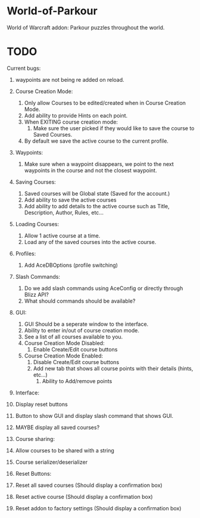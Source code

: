 # World-of-Parkour
World of Warcraft addon: Parkour puzzles throughout the world.

# TODO

Current bugs:
1. waypoints are not being re added on reload.



2. Course Creation Mode:
   1. Only allow Courses to be edited/created when in Course Creation Mode.
   2. Add ability to provide Hints on each point.
   3. When EXITING course creation mode:
      1. Make sure the user picked if they would like to save the course to Saved Courses.
   4. By default we save the active course to the current profile.

3. Waypoints:
   1. Make sure when a waypoint disappears, we point to the next waypoints in the course and not the closest waypoint.

4. Saving Courses:
   1. Saved courses will be Global state (Saved for the account.)
   2. Add ability to save the active courses
   3. Add ability to add details to the active course such as Title, Description, Author, Rules, etc...

5. Loading Courses:
   1. Allow 1 active course at a time.
   2. Load any of the saved courses into the active course.

6. Profiles:
   1. Add AceDBOptions (profile switching)

7. Slash Commands:
   1. Do we add slash commands using AceConfig or directly through Blizz API?
   2. What should commands should be available?

8. GUI:
   1. GUI Should be a seperate window to the interface.
   2. Ability to enter in/out of course creation mode.
   3. See a list of all courses available to you.
   4. Course Creation Mode Disabled:
      1. Enable Create/Edit course buttons
   5. Course Creation Mode Enabled:
      1. Disable Create/Edit course buttons
      2. Add new tab that shows all course points with their details (hints, etc...)
         1. Ability to Add/remove points

9.  Interface:
   6. Display reset buttons
   7. Button to show GUI and display slash command that shows GUI.
   8. MAYBE display all saved courses?

10. Course sharing:
   9. Allow courses to be shared with a string
   10. Course serializer/deserializer

11. Reset Buttons:
   11. Reset all saved courses (Should display a confirmation box)
   12. Reset active course (Should display a confirmation box)
   13. Reset addon to factory settings (Should display a confirmation box)
